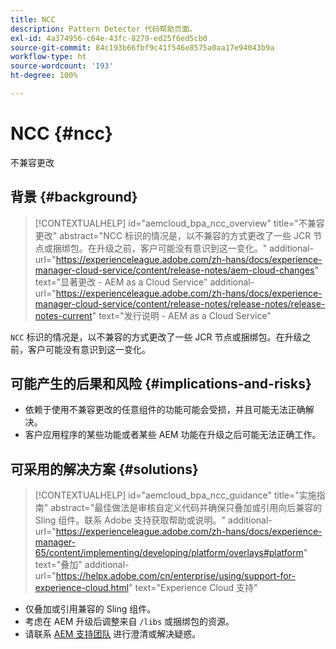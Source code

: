 ```yaml
---
title: NCC
description: Pattern Detector 代码帮助页面。
exl-id: 4a374956-c64e-43fc-8279-ed25f6ed5cb0
source-git-commit: 84c193b66fbf9c41f546e8575a0aa17e94043b9a
workflow-type: ht
source-wordcount: '193'
ht-degree: 100%

---
```


# NCC {#ncc}

不兼容更改

## 背景 {#background}

>[!CONTEXTUALHELP]
>id="aemcloud_bpa_ncc_overview"
>title="不兼容更改"
>abstract="NCC 标识的情况是，以不兼容的方式更改了一些 JCR 节点或捆绑包。在升级之前，客户可能没有意识到这一变化。"
>additional-url="https://experienceleague.adobe.com/zh-hans/docs/experience-manager-cloud-service/content/release-notes/aem-cloud-changes" text="显著更改 - AEM as a Cloud Service"
>additional-url="https://experienceleague.adobe.com/zh-hans/docs/experience-manager-cloud-service/content/release-notes/release-notes/release-notes-current" text="发行说明 - AEM as a Cloud Service"

`NCC`  标识的情况是，以不兼容的方式更改了一些 JCR 节点或捆绑包。在升级之前，客户可能没有意识到这一变化。

## 可能产生的后果和风险 {#implications-and-risks}

* 依赖于使用不兼容更改的任意组件的功能可能会受损，并且可能无法正确解决。
* 客户应用程序的某些功能或者某些 AEM 功能在升级之后可能无法正确工作。

## 可采用的解决方案 {#solutions}

>[!CONTEXTUALHELP]
>id="aemcloud_bpa_ncc_guidance"
>title="实施指南"
>abstract="最佳做法是审核自定义代码并确保只叠加或引用向后兼容的 Sling 组件。联系 Adobe 支持获取帮助或说明。"
>additional-url="https://experienceleague.adobe.com/zh-hans/docs/experience-manager-65/content/implementing/developing/platform/overlays#platform" text="叠加"
>additional-url="https://helpx.adobe.com/cn/enterprise/using/support-for-experience-cloud.html" text="Experience Cloud 支持"

* 仅叠加或引用兼容的 Sling 组件。
* 考虑在 AEM 升级后调整来自 `/libs` 或捆绑包的资源。
* 请联系 [AEM 支持团队](https://helpx.adobe.com/cn/enterprise/using/support-for-experience-cloud.html) 进行澄清或解决疑惑。
